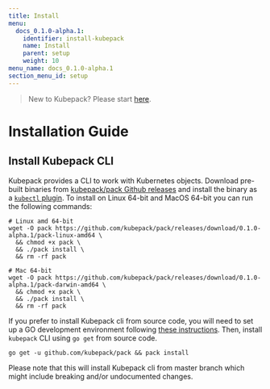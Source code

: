 ```yaml
---
title: Install
menu:
  docs_0.1.0-alpha.1:
    identifier: install-kubepack
    name: Install
    parent: setup
    weight: 10
menu_name: docs_0.1.0-alpha.1
section_menu_id: setup
---
```


> New to Kubepack? Please start [here](/docs/concepts/README.md).

# Installation Guide

## Install Kubepack CLI
Kubepack provides a CLI to work with Kubernetes objects. Download pre-built binaries from [kubepack/pack Github releases](https://github.com/kubepack/pack/releases) and install the binary as a [`kubectl` plugin](https://kubernetes.io/docs/tasks/extend-kubectl/kubectl-plugins/). To install on Linux 64-bit and MacOS 64-bit you can run the following commands:

```console
# Linux amd 64-bit
wget -O pack https://github.com/kubepack/pack/releases/download/0.1.0-alpha.1/pack-linux-amd64 \
  && chmod +x pack \
  && ./pack install \
  && rm -rf pack

# Mac 64-bit
wget -O pack https://github.com/kubepack/pack/releases/download/0.1.0-alpha.1/pack-darwin-amd64 \
  && chmod +x pack \
  && ./pack install \
  && rm -rf pack
```

If you prefer to install Kubepack cli from source code, you will need to set up a GO development environment following [these instructions](https://golang.org/doc/code.html). Then, install `kubepack` CLI using `go get` from source code.

```console
go get -u github.com/kubepack/pack && pack install
```

Please note that this will install Kubepack cli from master branch which might include breaking and/or undocumented changes.
